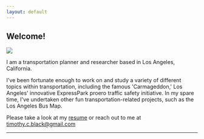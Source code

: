 ```yaml
---
layout: default
---
```


## Welcome!

<img class="profile-picture" src="profile_photo_square.jpg">

I am a transportation planner and researcher based in Los Angeles, California. 

I've been fortunate enough to work on and study a variety of different topics within transportation, including the famous 'Carmageddon,' Los Angeles' innovative ExpressPark proero traffic safety initiative. In my spare time, I've undertaken other fun transportation-related projects, such as the Los Angeles Bus Map. 

Please take a look at my [resume](documents/Tim_Black_Resume.pdf) or reach out to me at [timothy.c.black@gmail.com](mailto:timothy.c.black@gmail.com)  
 
 
 
 
---
